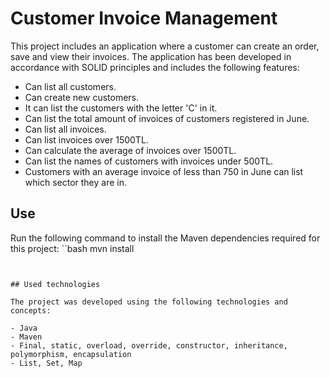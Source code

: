 # Customer Invoice Management

This project includes an application where a customer can create an order, save and view their invoices. The application has been developed in accordance with SOLID principles and includes the following features:

- Can list all customers.
- Can create new customers.
- It can list the customers with the letter 'C' in it.
- Can list the total amount of invoices of customers registered in June.
- Can list all invoices.
- Can list invoices over 1500TL.
- Can calculate the average of invoices over 1500TL.
- Can list the names of customers with invoices under 500TL.
- Customers with an average invoice of less than 750 in June can list which sector they are in.

## Use

Run the following command to install the Maven dependencies required for this project:
``bash
mvn install
```


## Used technologies

The project was developed using the following technologies and concepts:

- Java
- Maven
- Final, static, overload, override, constructor, inheritance, polymorphism, encapsulation
- List, Set, Map

